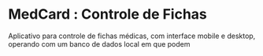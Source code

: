 # MedCard : Controle de Fichas

Aplicativo para controle de fichas médicas, com interface mobile e desktop, operando com um banco de dados local em que podem 
